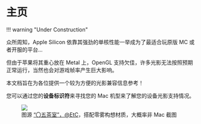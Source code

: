 # 主页

!!! warning "Under Construction"

众所周知，Apple Silicon 依靠其强劲的单核性能一举成为了最适合玩原版 MC 或者开服的平台...

但由于苹果将其重心放在 Metal 上，OpenGL 支持欠佳，许多光影无法按照预期正常运行，当然也会对游戏帧率产生巨大影响。

本文档旨在为各位提供一个较为方便的光影兼容信息参考！

您可以通过您的**设备标识符**来寻找您的 Mac 机型来了解您的设备光影支持情况。

<figure>
  <img src="./imgs/shader_shot.png" />
  <figcaption>图源 <a href="https://pd.qq.com/s/eu5j1bdp3">“〇五茶室”，@EtC</a>，搭配零雾构想材质，大概率非 Mac 截图</figcaption>
</figure>